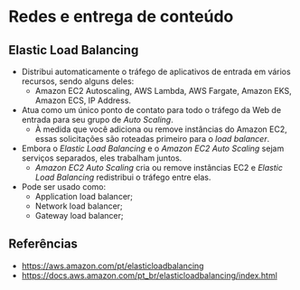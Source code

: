 # Redes e entrega de conteúdo

## Elastic Load Balancing

- Distribui automaticamente o tráfego de aplicativos de entrada em vários recursos, sendo alguns deles:
  - Amazon EC2 Autoscaling, AWS Lambda, AWS Fargate, Amazon EKS, Amazon ECS, IP Address.
- Atua como um único ponto de contato para todo o tráfego da Web de entrada para seu grupo de *Auto Scaling*.
  - À medida que você adiciona ou remove instâncias do Amazon EC2, essas solicitações são roteadas primeiro para o *load balancer*.
- Embora o *Elastic Load Balancing* e o *Amazon EC2 Auto Scaling* sejam serviços separados, eles trabalham juntos.
  - *Amazon EC2 Auto Scaling* cria ou remove instâncias EC2 e *Elastic Load Balancing* redistribui o tráfego entre elas.
- Pode ser usado como:
  - Application load balancer;
  - Network load balancer;
  - Gateway load balancer;

## Referências

- <https://aws.amazon.com/pt/elasticloadbalancing>
- <https://docs.aws.amazon.com/pt_br/elasticloadbalancing/index.html>
